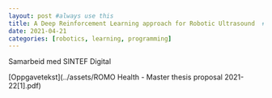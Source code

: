 ```yaml
---
layout: post #always use this
title: A Deep Reinforcement Learning approach for Robotic Ultrasound  #This becomes the title of the page
date: 2021-04-21
categories: [robotics, learning, programming]
---
```


Samarbeid med SINTEF Digital

[Oppgavetekst](../assets/ROMO Health - Master thesis proposal 2021-22[1].pdf)
